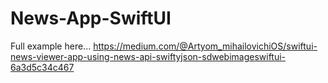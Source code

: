 # News-App-SwiftUI

Full example here...
https://medium.com/@Artyom_mihailovichiOS/swiftui-news-viewer-app-using-news-api-swiftyjson-sdwebimageswiftui-6a3d5c34c467

